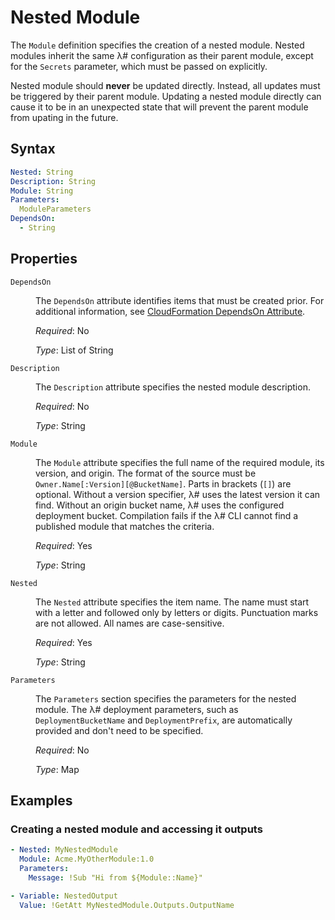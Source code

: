# Nested Module

The `Module` definition specifies the creation of a nested module. Nested modules inherit the same λ# configuration as their parent module, except for the `Secrets` parameter, which must be passed on explicitly.

Nested module should **never** be updated directly. Instead, all updates must be triggered by their parent module. Updating a nested module directly can cause it to be in an unexpected state that will prevent the parent module from upating in the future.

## Syntax

```yaml
Nested: String
Description: String
Module: String
Parameters:
  ModuleParameters
DependsOn:
  - String
```

## Properties

<dl>

<dt><code>DependsOn</code></dt>
<dd>

The <code>DependsOn</code> attribute identifies items that must be created prior. For additional information, see <a href="https://docs.aws.amazon.com/AWSCloudFormation/latest/UserGuide/aws-attribute-dependson.html">CloudFormation DependsOn Attribute</a>.

<i>Required</i>: No

<i>Type</i>: List of String
</dd>

<dt><code>Description</code></dt>
<dd>

The <code>Description</code> attribute specifies the nested module description.

<i>Required</i>: No

<i>Type</i>: String
</dd>

<dt><code>Module</code></dt>
<dd>

The <code>Module</code> attribute specifies the full name of the required module, its version, and origin. The format of the source must be <code>Owner.Name[:Version][@BucketName]</code>. Parts in brackets (<code>[]</code>) are optional. Without a version specifier, λ# uses the latest version it can find. Without an origin bucket name, λ# uses the configured deployment bucket. Compilation fails if the λ# CLI cannot find a published module that matches the criteria.

<i>Required</i>: Yes

<i>Type</i>: String
</dd>

<dt><code>Nested</code></dt>
<dd>

The <code>Nested</code> attribute specifies the item name. The name must start with a letter and followed only by letters or digits. Punctuation marks are not allowed. All names are case-sensitive.

<i>Required</i>: Yes

<i>Type</i>: String
</dd>

<dt><code>Parameters</code></dt>
<dd>

The <code>Parameters</code> section specifies the parameters for the nested module. The λ# deployment parameters, such as <code>DeploymentBucketName</code> and <code>DeploymentPrefix</code>, are automatically provided and don't need to be specified.

<i>Required</i>: No

<i>Type</i>: Map
</dd>

</dl>


## Examples

### Creating a nested module and accessing it outputs

```yaml
- Nested: MyNestedModule
  Module: Acme.MyOtherModule:1.0
  Parameters:
    Message: !Sub "Hi from ${Module::Name}"

- Variable: NestedOutput
  Value: !GetAtt MyNestedModule.Outputs.OutputName
```
